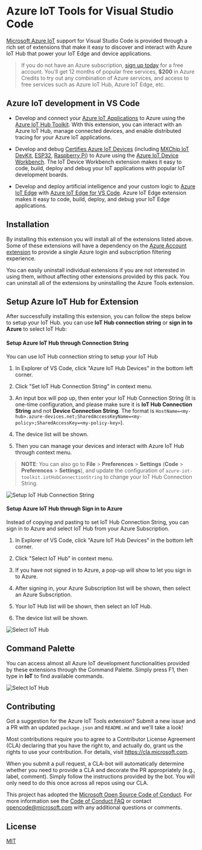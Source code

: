 # Azure IoT Tools for Visual Studio Code
[Microsoft Azure IoT](https://azure.microsoft.com/en-us/overview/iot/
) support for Visual Studio Code is provided through a rich set of extensions that make it easy to discover and interact with Azure IoT Hub that power your IoT Edge and device applications.

> If you do not have an Azure subscription, [sign up today](https://azure.microsoft.com/en-us/free/?b=16.48) for a free account. You'll get 12 months of popular free services, **$200** in Azure Credits to try out any combination of Azure services, and access to free services such as Azure IoT Hub, Azure IoT Edge, etc.

## Azure IoT development in VS Code
- Develop and connect your [Azure loT Applications](https://azure.microsoft.com/en-us/overview/iot/) to Azure using the [Azure loT Hub Toolkit](https://marketplace.visualstudio.com/items?itemName=vsciot-vscode.azure-iot-toolkit). With this extension, you can interact with an Azure loT Hub, manage connected devices, and enable distributed tracing for your Azure loT applications.

- Develop and debug [Certifies Azure loT Devices](https://catalog.azureiotsolutions.com/alldevices) (including [MXChip loT DevKit](http://www.mxchip.com/az3166), [ESP32](https://catalog.azureiotsolutions.com/details?title=ESP32_DevKitC&source=all-devices-page), [Raspberry Pi](https://www.adafruit.com/category/288)) to Azure using the [Azure loT Device Workbench](https://marketplace.visualstudio.com/items?itemName=vsciot-vscode.vscode-iot-workbench). The loT Device Workbench extension makes it easy to code, build, deploy and debug your loT applications with popular loT development boards.

- Develop and deploy artificial intelligence and your custom logic to [Azure loT Edge](https://azure.microsoft.com/en-us/services/iot-edge/) with [Azure loT Edge for VS Code](https://marketplace.visualstudio.com/items?itemName=vsciot-vscode.azure-iot-edge). Azure loT Edge extension makes it easy to code, build, deploy, and debug your loT Edge applications.

## Installation
By installing this extension you will install all of the extensions listed above. Some of these extensions will have a dependency on the [Azure Account extension](https://marketplace.visualstudio.com/items?itemName=ms-vscode.azure-account) to provide a single Azure login and subscription filtering experience.

You can easily uninstall individual extensions if you are not interested in using them, without affecting other extensions provided by this pack. You can uninstall all of the extensions by uninstalling the Azure Tools extension.

## Setup Azure IoT Hub for Extension
After successfully installing this extension, you can follow the steps below to setup your IoT Hub. you can use **IoT Hub connection string** or **sign in to Azure** to select IoT Hub:

#### Setup Azure IoT Hub through Connection String
You can use IoT Hub connection string to setup your IoT Hub

1. In Explorer of VS Code, click "Azure IoT Hub Devices" in the bottom left corner.

2. Click "Set IoT Hub Connection String" in context menu.

3. An input box will pop up, then enter your IoT Hub Connection String (It is one-time configuration, and please make sure it is **IoT Hub Connection String** and not **Device Connection String**. The format is `HostName=<my-hub>.azure-devices.net;SharedAccessKeyName=<my-policy>;SharedAccessKey=<my-policy-key>`).

4. The device list will be shown.

5. Then you can manage your devices and interact with Azure IoT Hub through context menu.

> **NOTE**: You can also go to **File** > **Preferences** > **Settings** (**Code** > **Preferences** > **Settings**), and update the configuration of `azure-iot-toolkit.iotHubConnectionString` to change your IoT Hub Connection String.

![Setup IoT Hub Connection String](images/setup-iothub-connection-string.gif)

#### Setup Azure IoT Hub through Sign in to Azure

Instead of copying and pasting to set IoT Hub Connection String, you can sign in to Azure and select IoT Hub from your Azure Subscription.
1. In Explorer of VS Code, click "Azure IoT Hub Devices" in the bottom left corner.

2. Click "Select IoT Hub" in context menu.

3. If you have not signed in to Azure, a pop-up will show to let you sign in to Azure.

4. After signing in, your Azure Subscription list will be shown, then select an Azure Subscription.

5. Your IoT Hub list will be shown, then select an IoT Hub.

6. The device list will be shown.

![Select IoT Hub](images/select-iothub.gif)

## Command Palette
You can access almost all Azure IoT development functionalities provided by these extensions through the Command Palette. Simply press F1, then type in **IoT** to find available commands.

![Select IoT Hub](images/command-palette.png)


## Contributing 

Got a suggestion for the Azure IoT Tools extension? Submit a new issue and a PR with an updated `package.json` and `README.md` and we'll take a look! 

Most contributions require you to agree to a Contributor License Agreement (CLA) declaring that you have the right to, and actually do, grant us the rights to use your contribution. For details, visit https://cla.microsoft.com.

When you submit a pull request, a CLA-bot will automatically determine whether you need to provide a CLA and decorate the PR appropriately (e.g., label, comment). Simply follow the instructions provided by the bot. You will only need to do this once across all repos using our CLA.

This project has adopted the [Microsoft Open Source Code of Conduct](https://opensource.microsoft.com/codeofconduct/). For more information see the [Code of Conduct FAQ](https://opensource.microsoft.com/codeofconduct/faq/) or contact [opencode@microsoft.com](mailto:opencode@microsoft.com) with any additional questions or comments.

## License

[MIT](LICENSE)
